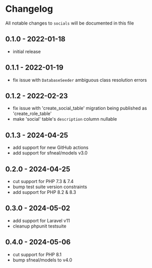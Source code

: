 # Changelog

All notable changes to `socials` will be documented in this file

## 0.1.0 - 2022-01-18
- initial release


## 0.1.1 - 2022-01-19
- fix issue with `DatabaseSeeder` ambiguous class resolution errors
 

## 0.1.2 - 2022-02-23
- fix issue with 'create_social_table' migration being published as 'create_role_table'
- make 'social' table's `description` column nullable


## 0.1.3 - 2024-04-25
- add support for new GitHub actions
- add support for sfneal/models v3.0


## 0.2.0 - 2024-04-25
- cut support for PHP 7.3 & 7.4
- bump test suite version constraints
- add support for PHP 8.2 & 8.3


## 0.3.0 - 2024-05-02
- add support for Laravel v11
- cleanup phpunit testsuite


## 0.4.0 - 2024-05-06
- cut support for PHP 8.1
- bump sfneal/models to v4.0
